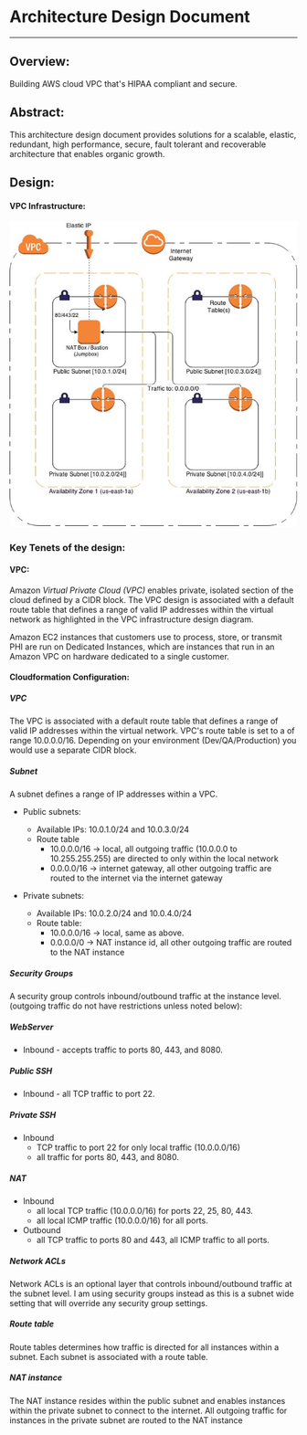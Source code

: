 
# Architecture Design Document

------------------------------

## Overview:
Building AWS cloud VPC that's HIPAA compliant and secure.

## Abstract:
This architecture design document provides solutions for a scalable, elastic, redundant, high performance, secure, fault tolerant and recoverable architecture that enables organic growth.
## Design: 

#### VPC Infrastructure:
 
![alt-text](images/VPC.jpg)
 

### Key Tenets of the design:

#### VPC:
Amazon *Virtual Private Cloud (VPC)* enables private, isolated section of the cloud defined by a CIDR block. The VPC design is associated with a default route table that defines a range of valid IP addresses within the virtual network as highlighted in the VPC infrastructure design diagram. 

Amazon EC2 instances that customers use to process, store, or transmit PHI are run on Dedicated Instances, which are instances that run in an Amazon VPC on hardware dedicated to a single customer. 

#### Cloudformation Configuration:

##### VPC
The VPC is associated with a default route table that defines a range of valid IP addresses within the virtual network.  VPC's route table is set to a of range 10.0.0.0/16. Depending on your environment (Dev/QA/Production) you would use a separate CIDR block. 

##### Subnet
A subnet defines a range of IP addresses within a VPC.

* Public subnets:
  * Available IPs: 10.0.1.0/24 and 10.0.3.0/24
  * Route table
    * 10.0.0.0/16 -> local, all outgoing traffic (10.0.0.0 to 10.255.255.255) are directed to only within the local network
    * 0.0.0.0/16 -> internet gateway, all other outgoing traffic are routed to the internet via the internet gateway

* Private subnets:
  * Available IPs: 10.0.2.0/24 and 10.0.4.0/24
  * Route table:
    * 10.0.0.0/16 -> local, same as above.
    * 0.0.0.0/0 -> NAT instance id, all other outgoing traffic are routed to the NAT instance

##### Security Groups
A security group controls inbound/outbound traffic at the instance level.
(outgoing traffic do not have restrictions unless noted below):

##### WebServer
* Inbound - accepts traffic to ports 80, 443, and 8080.

##### Public SSH
* Inbound - all TCP traffic to port 22.

##### Private SSH
* Inbound
  * TCP traffic to port 22 for only local traffic (10.0.0.0/16)
  * all traffic for ports 80, 443, and 8080.
  
##### NAT
* Inbound
  * all local TCP traffic (10.0.0.0/16) for ports 22, 25, 80, 443.
  * all local ICMP traffic (10.0.0.0/16) for all ports.
* Outbound
  * all TCP traffic to ports 80 and 443, all ICMP traffic to all ports.

##### Network ACLs
Network ACLs is an optional layer that controls inbound/outbound traffic at the subnet level.  I am using security groups instead as this is a subnet wide setting that will override any security group settings.

##### Route table
Route tables determines how traffic is directed for all instances within a subnet. Each subnet is associated with a route table.

##### NAT instance
The NAT instance resides within the public subnet and enables instances within the private subnet to connect to the internet.  All outgoing traffic for instances in the private subnet are routed to the NAT instance
